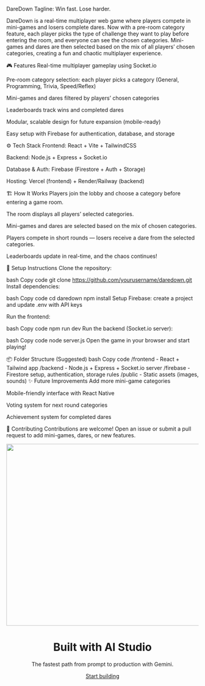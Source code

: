DareDown
Tagline: Win fast. Lose harder.

DareDown is a real-time multiplayer web game where players compete in mini-games and losers complete dares. Now with a pre-room category feature, each player picks the type of challenge they want to play before entering the room, and everyone can see the chosen categories. Mini-games and dares are then selected based on the mix of all players’ chosen categories, creating a fun and chaotic multiplayer experience.

🎮 Features
Real-time multiplayer gameplay using Socket.io

Pre-room category selection: each player picks a category (General, Programming, Trivia, Speed/Reflex)

Mini-games and dares filtered by players’ chosen categories

Leaderboards track wins and completed dares

Modular, scalable design for future expansion (mobile-ready)

Easy setup with Firebase for authentication, database, and storage

⚙️ Tech Stack
Frontend: React + Vite + TailwindCSS

Backend: Node.js + Express + Socket.io

Database & Auth: Firebase (Firestore + Auth + Storage)

Hosting: Vercel (frontend) + Render/Railway (backend)

🏗️ How It Works
Players join the lobby and choose a category before entering a game room.

The room displays all players’ selected categories.

Mini-games and dares are selected based on the mix of chosen categories.

Players compete in short rounds — losers receive a dare from the selected categories.

Leaderboards update in real-time, and the chaos continues!

🔧 Setup Instructions
Clone the repository:

bash
Copy code
git clone https://github.com/yourusername/daredown.git
Install dependencies:

bash
Copy code
cd daredown
npm install
Setup Firebase: create a project and update .env with API keys

Run the frontend:

bash
Copy code
npm run dev
Run the backend (Socket.io server):

bash
Copy code
node server.js
Open the game in your browser and start playing!

📦 Folder Structure (Suggested)
bash
Copy code
/frontend  - React + Tailwind app
/backend   - Node.js + Express + Socket.io server
/firebase  - Firestore setup, authentication, storage rules
/public    - Static assets (images, sounds)
✨ Future Improvements
Add more mini-game categories

Mobile-friendly interface with React Native

Voting system for next round categories

Achievement system for completed dares

🤝 Contributing
Contributions are welcome! Open an issue or submit a pull request to add mini-games, dares, or new features.


<div align="center">

<img width="1200" height="475" alt="GHBanner" src="https://github.com/user-attachments/assets/0aa67016-6eaf-458a-adb2-6e31a0763ed6" />

  <h1>Built with AI Studio</h2>

  <p>The fastest path from prompt to production with Gemini.</p>

  <a href="https://aistudio.google.com/apps">Start building</a>

</div>

